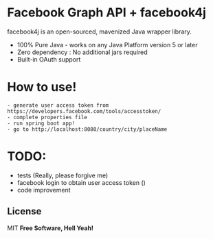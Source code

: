 # Facebook Graph API + facebook4j
facebook4j is an open-sourced, mavenized Java wrapper library.
 - 100% Pure Java - works on any Java Platform version 5 or later
- Zero dependency : No additional jars required
- Built-in OAuth support


# How to use!
```
- generate user access token from https://developers.facebook.com/tools/accesstoken/
- complete properties file
- run spring boot app!
- go to http://localhost:8080/country/city/placeName
```


# TODO:
 - tests (Really, please forgive me)
 - facebook login to obtain user access token ()
 - code improvement 

License
----
MIT
**Free Software, Hell Yeah!**



